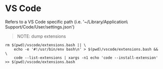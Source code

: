 # VS Code

Refers to a VS Code specific path (i.e. '~/Library/Application\ Support/Code/User/settings.json')

> NOTE: dump extensions

```shell
rm $(pwd)/vscode/extensions.bash || \
    echo -e '#!/usr/bin/env bash\n' > $(pwd)/vscode/extensions.bash && \
    code --list-extensions | xargs -n1 echo 'code --install-extension' >> $(pwd)/vscode/extensions.bash
```
